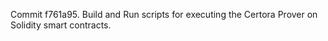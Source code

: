 Commit f761a95.                    Build and Run scripts for executing the Certora Prover on Solidity smart contracts.